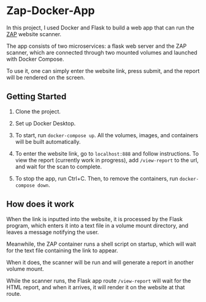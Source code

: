 # Zap-Docker-App

In this project, I used Docker and Flask to build a web app that can run the [ZAP](https://www.zaproxy.org/docs/docker/full-scan/) website scanner.

The app consists of two microservices: a flask web server and the ZAP scanner, which are connected through two mounted volumes and launched with Docker Compose.

To use it, one can simply enter the website link, press submit, and the report will be rendered on the screen.

## Getting Started

1) Clone the project.

2) Set up Docker Desktop.

3) To start, run `docker-compose up`. All the volumes, images, and containers will be built automatically.

4) To enter the website link, go to `localhost:888` and follow instructions. To view the report (currently work in progress), add `/view-report` to the url, and wait for the scan to complete.

5) To stop the app, run Ctrl+C. Then, to remove the containers, run `docker-compose down`.

## How does it work

When the link is inputted into the website, it is processed by the Flask program, which enters it into a text file in a volume mount directory, and leaves a message notifying the user.

Meanwhile, the ZAP container runs a shell script on startup, which will wait for the text file containing the link to appear. 

When it does, the scanner will be run and will generate a report in another volume mount. 

While the scanner runs, the Flask app route `/view-report` will wait for the HTML report, and when it arrives, it will render it on the website at that route. 